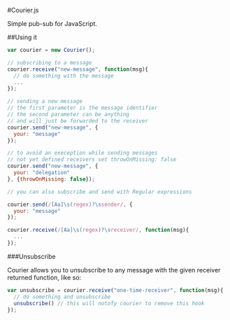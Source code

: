 #Courier.js

Simple pub-sub for JavaScript.

##Using it
```javascript
var courier = new Courier();

// subscribing to a message
courier.receive("new-message", function(msg){
  // do something with the message
  ...
});

// sending a new message
// the first parameter is the message identifier
// the second parameter can be anything
// and will just be forwarded to the receiver
courier.send("new-message", {
  your: "message"
});

// to avoid an exeception while sending messages
// not yet defined receivers set throwOnMissing: false
courier.send("new-message", {
  your: "delegation"
}, {throwOnMissing: false});

// you can also subscribe and send with Regular expressions

courier.send(/[Aa]\s(regex)?\ssender/, {
  your: "message"
});

courier.receive(/[Aa]\s(regex)?\sreceiver/, function(msg){
  ...
});
```

###Unsubscribe

Courier allows you to unsubscribe to any message with the given receiver returned function, like so:

```javascript
var unsubscribe = courier.receive("one-time-receiver", function(msg){
  // do something and unsubscribe
  unsubscribe() // this will notofy courier to remove this hook
});
```
